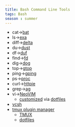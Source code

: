 ```yaml
---
title: Bash Command Line Tools
tags: Bash
season : summer
---
```


* cat->[bat](https://github.com/sharkdp/bat)
* ls->[exa ](https://github.com/ogham/exa)
* diff->[delta](https://dandavison.github.io/delta/usage.html)
* du->[dust](https://github.com/bootandy/dust)
* df->[duf](https://github.com/muesli/duf)
* find->[fd](https://github.com/sharkdp/fd)
* dig->[dog](https://github.com/ogham/dog)
* top->[gtop](https://github.com/aksakalli/gtop)
* ping->[gping](https://github.com/orf/gping)
* ps->[proc](https://github.com/dalance/procs)
* curl->[httpie](https://github.com/httpie/httpie)
* grep->[ag](https://github.com/ggreer/the_silver_searcher)
* vi->[NeoVIM](https://neovim.io/)
  * [customized](NeoVIM) via [dotfiles](dotfiles)
* [vcsh](https://github.com/RichiH/vcsh)
* [tmux plugin manager](https://github.com/tmux-plugins/tpm)
  * [TMUX](TMUX)
  * [dotfiles](dotfiles)

